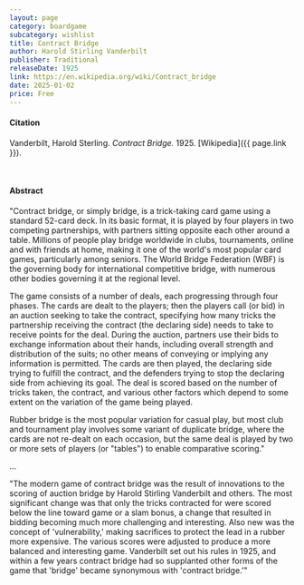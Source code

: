 ```yaml
---
layout: page
category: boardgame
subcategory: wishlist
title: Contract Bridge
author: Harold Stirling Vanderbilt
publisher: Traditional
releaseDate: 1925
link: https://en.wikipedia.org/wiki/Contract_bridge
date: 2025-01-02
price: Free
---
```


#### Citation

Vanderbilt, Harold Sterling. *Contract Bridge.* 1925. [Wikipedia]({{ page.link }}).

<br>

#### Abstract

"Contract bridge, or simply bridge, is a trick-taking card game using a standard 52-card deck. In its basic format, it is played by four players in two competing partnerships, with partners sitting opposite each other around a table. Millions of people play bridge worldwide in clubs, tournaments, online and with friends at home, making it one of the world's most popular card games, particularly among seniors. The World Bridge Federation (WBF) is the governing body for international competitive bridge, with numerous other bodies governing it at the regional level.

The game consists of a number of deals, each progressing through four phases. The cards are dealt to the players; then the players call (or bid) in an auction seeking to take the contract, specifying how many tricks the partnership receiving the contract (the declaring side) needs to take to receive points for the deal. During the auction, partners use their bids to exchange information about their hands, including overall strength and distribution of the suits; no other means of conveying or implying any information is permitted. The cards are then played, the declaring side trying to fulfill the contract, and the defenders trying to stop the declaring side from achieving its goal. The deal is scored based on the number of tricks taken, the contract, and various other factors which depend to some extent on the variation of the game being played.

Rubber bridge is the most popular variation for casual play, but most club and tournament play involves some variant of duplicate bridge, where the cards are not re-dealt on each occasion, but the same deal is played by two or more sets of players (or "tables") to enable comparative scoring."

...

"The modern game of contract bridge was the result of innovations to the scoring of auction bridge by Harold Stirling Vanderbilt and others. The most significant change was that only the tricks contracted for were scored below the line toward game or a slam bonus, a change that resulted in bidding becoming much more challenging and interesting. Also new was the concept of 'vulnerability,' making sacrifices to protect the lead in a rubber more expensive. The various scores were adjusted to produce a more balanced and interesting game. Vanderbilt set out his rules in 1925, and within a few years contract bridge had so supplanted other forms of the game that 'bridge' became synonymous with 'contract bridge.'"
